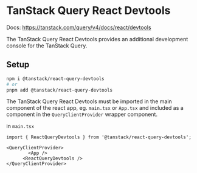 # TanStack Query React Devtools

Docs: https://tanstack.com/query/v4/docs/react/devtools

The TanStack Query React Devtools provides an additional development console for the TanStack Query.

## Setup

```bash
npm i @tanstack/react-query-devtools
# or
pnpm add @tanstack/react-query-devtools
```

The TanStack Query React Devtools must be imported in the main component of the react app, eg. `main.tsx` or `App.tsx` and included as a component in the `QueryClientProvider` wrapper component.

in `main.tsx`
```tsx
import { ReactQueryDevtools } from '@tanstack/react-query-devtools';

<QueryClientProvider>
		<App />
      <ReactQueryDevtools />
</QueryClientProvider>
```
